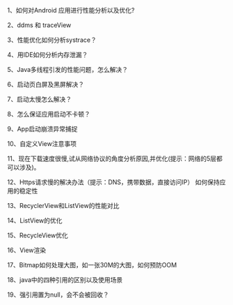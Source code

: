 1、如何对Android 应用进行性能分析以及优化?

2、ddms 和 traceView

3、性能优化如何分析systrace？

4、用IDE如何分析内存泄漏？

5、Java多线程引发的性能问题，怎么解决？

6、启动页白屏及黑屏解决？

7、启动太慢怎么解决？

8、怎么保证应用启动不卡顿？

9、App启动崩溃异常捕捉

10、自定义View注意事项

11、现在下载速度很慢,试从网络协议的角度分析原因,并优化(提示：网络的5层都可以涉及)。

12、Https请求慢的解决办法（提示：DNS，携带数据，直接访问IP）
如何保持应用的稳定性

13、RecyclerView和ListView的性能对比

14、ListView的优化

15、RecycleView优化

16、View渲染

17、Bitmap如何处理大图，如一张30M的大图，如何预防OOM

18、java中的四种引用的区别以及使用场景

19、强引用置为null，会不会被回收？
